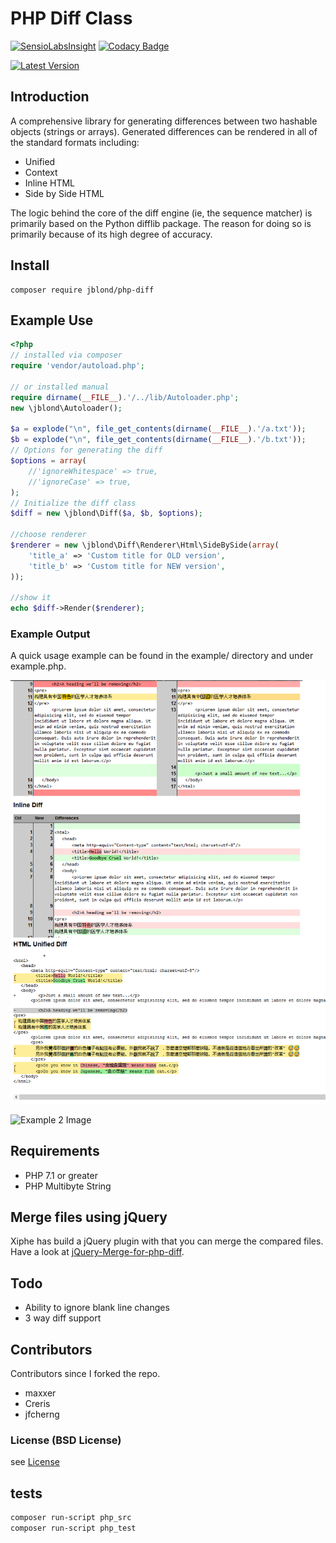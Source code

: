 # PHP Diff Class

[![SensioLabsInsight](https://insight.sensiolabs.com/projects/aa609edb-cdb1-45cf-ad51-afbdab48f6a1/mini.png)](https://insight.sensiolabs.com/projects/aa609edb-cdb1-45cf-ad51-afbdab48f6a1) [![Codacy Badge](https://api.codacy.com/project/badge/Grade/db5f8d57b1234502aeb852afc87e0dfe)](https://www.codacy.com/app/leet31337/php-diff)

[![Latest Version](https://img.shields.io/github/release/JBlond/php-diff.svg?style=flat-square&label=Release)](https://github.com/JBlond/php-diff/releases)

## Introduction

A comprehensive library for generating differences between
two hashable objects (strings or arrays). Generated differences can be
rendered in all of the standard formats including:
 * Unified
 * Context
 * Inline HTML
 * Side by Side HTML

The logic behind the core of the diff engine (ie, the sequence matcher)
is primarily based on the Python difflib package. The reason for doing
so is primarily because of its high degree of accuracy.


## Install

```
composer require jblond/php-diff
```

## Example Use

```PHP
<?php
// installed via composer
require 'vendor/autoload.php';

// or installed manual
require dirname(__FILE__).'/../lib/Autoloader.php';
new \jblond\Autoloader(); 

$a = explode("\n", file_get_contents(dirname(__FILE__).'/a.txt'));
$b = explode("\n", file_get_contents(dirname(__FILE__).'/b.txt'));
// Options for generating the diff
$options = array(
    //'ignoreWhitespace' => true,
    //'ignoreCase' => true,
);
// Initialize the diff class
$diff = new \jblond\Diff($a, $b, $options);

//choose renderer
$renderer = new \jblond\Diff\Renderer\Html\SideBySide(array(
    'title_a' => 'Custom title for OLD version',
    'title_b' => 'Custom title for NEW version',
));

//show it
echo $diff->Render($renderer);
```

### Example Output
A quick usage example can be found in the example/ directory and under
example.php.

![Example Image](readme.png "Example")

![Example 2 Image](readme2.png "Example2")

## Requirements

- PHP 7.1 or greater
- PHP Multibyte String 

## Merge files using jQuery

Xiphe has build a jQuery plugin with that you can merge the compared
files. Have a look at [jQuery-Merge-for-php-diff](https://github.com/Xiphe/jQuery-Merge-for-php-diff).

## Todo

 * Ability to ignore blank line changes
 * 3 way diff support
 
##  Contributors

Contributors since I forked the repo.

- maxxer
- Creris
- jfcherng

### License (BSD License)

see [License](LICENSE)

## tests

```BASH
composer run-script php_src
composer run-script php_test
```
